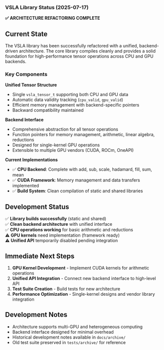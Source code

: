 ### VSLA Library Status (2025-07-17)

**✅ ARCHITECTURE REFACTORING COMPLETE**

## **Current State**

The VSLA library has been successfully refactored with a unified, backend-driven architecture. The core library compiles cleanly and provides a solid foundation for high-performance tensor operations across CPU and GPU backends.

### **Key Components**

**Unified Tensor Structure**
- Single `vsla_tensor_t` supporting both CPU and GPU data
- Automatic data validity tracking (`cpu_valid`, `gpu_valid`)
- Efficient memory management with backend-specific pointers
- Backward compatibility maintained

**Backend Interface**
- Comprehensive abstraction for all tensor operations
- Function pointers for memory management, arithmetic, linear algebra, reductions
- Designed for single-kernel GPU operations
- Extensible to multiple GPU vendors (CUDA, ROCm, OneAPI)

**Current Implementations**
- ✅ **CPU Backend**: Complete with add, sub, scale, hadamard, fill, sum, mean
- ✅ **CUDA Framework**: Memory management and data transfers implemented
- ✅ **Build System**: Clean compilation of static and shared libraries

## **Development Status**

✅ **Library builds successfully** (static and shared)  
✅ **Clean backend architecture** with unified interface  
✅ **CPU operations working** for basic arithmetic and reductions  
⚠️ **GPU kernels** need implementation (framework ready)  
⚠️ **Unified API** temporarily disabled pending integration  

## **Immediate Next Steps**

1. **GPU Kernel Development** - Implement CUDA kernels for arithmetic operations
2. **Unified API Integration** - Connect new backend interface to high-level API
3. **Test Suite Creation** - Build tests for new architecture
4. **Performance Optimization** - Single-kernel designs and vendor library integration

## **Development Notes**

- Architecture supports multi-GPU and heterogeneous computing
- Backend interface designed for minimal overhead
- Historical development notes available in `docs/archive/`
- Old test suite preserved in `tests/archive/` for reference